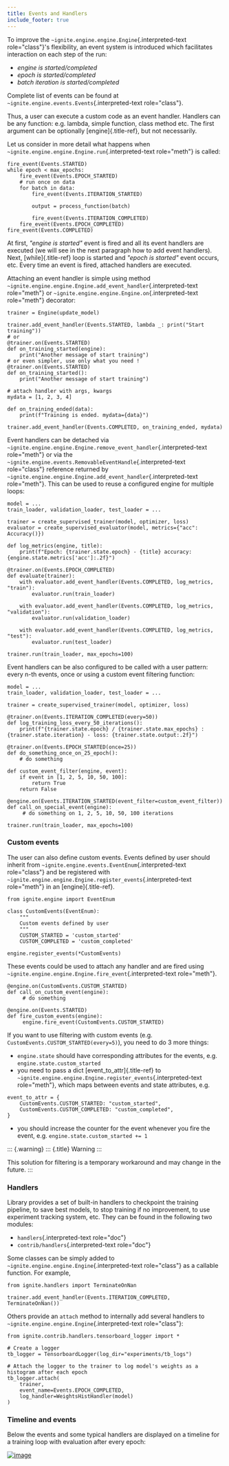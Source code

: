 ```yaml
---
title: Events and Handlers
include_footer: true
---
```


To improve the `~ignite.engine.engine.Engine`{.interpreted-text
role="class"}\'s flexibility, an event system is introduced which
facilitates interaction on each step of the run:

-   *engine is started/completed*
-   *epoch is started/completed*
-   *batch iteration is started/completed*

Complete list of events can be found at
`~ignite.engine.events.Events`{.interpreted-text role="class"}.

Thus, a user can execute a custom code as an event handler. Handlers can
be any function: e.g. lambda, simple function, class method etc. The
first argument can be optionally [engine]{.title-ref}, but not
necessarily.

Let us consider in more detail what happens when
`~ignite.engine.engine.Engine.run`{.interpreted-text role="meth"} is
called:

``` {.python}
fire_event(Events.STARTED)
while epoch < max_epochs:
    fire_event(Events.EPOCH_STARTED)
    # run once on data
    for batch in data:
        fire_event(Events.ITERATION_STARTED)

        output = process_function(batch)

        fire_event(Events.ITERATION_COMPLETED)
    fire_event(Events.EPOCH_COMPLETED)
fire_event(Events.COMPLETED)
```

At first, *\"engine is started\"* event is fired and all its event
handlers are executed (we will see in the next paragraph how to add
event handlers). Next, [while]{.title-ref} loop is started and *\"epoch
is started\"* event occurs, etc. Every time an event is fired, attached
handlers are executed.

Attaching an event handler is simple using method
`~ignite.engine.engine.Engine.add_event_handler`{.interpreted-text
role="meth"} or `~ignite.engine.engine.Engine.on`{.interpreted-text
role="meth"} decorator:

``` {.python}
trainer = Engine(update_model)

trainer.add_event_handler(Events.STARTED, lambda _: print("Start training"))
# or
@trainer.on(Events.STARTED)
def on_training_started(engine):
    print("Another message of start training")
# or even simpler, use only what you need !
@trainer.on(Events.STARTED)
def on_training_started():
    print("Another message of start training")

# attach handler with args, kwargs
mydata = [1, 2, 3, 4]

def on_training_ended(data):
    print(f"Training is ended. mydata={data}")

trainer.add_event_handler(Events.COMPLETED, on_training_ended, mydata)
```

Event handlers can be detached via
`~ignite.engine.engine.Engine.remove_event_handler`{.interpreted-text
role="meth"} or via the
`~ignite.engine.events.RemovableEventHandle`{.interpreted-text
role="class"} reference returned by
`~ignite.engine.engine.Engine.add_event_handler`{.interpreted-text
role="meth"}. This can be used to reuse a configured engine for multiple
loops:

``` {.python}
model = ...
train_loader, validation_loader, test_loader = ...

trainer = create_supervised_trainer(model, optimizer, loss)
evaluator = create_supervised_evaluator(model, metrics={"acc": Accuracy()})

def log_metrics(engine, title):
    print(f"Epoch: {trainer.state.epoch} - {title} accuracy: {engine.state.metrics['acc']:.2f}")

@trainer.on(Events.EPOCH_COMPLETED)
def evaluate(trainer):
    with evaluator.add_event_handler(Events.COMPLETED, log_metrics, "train"):
        evaluator.run(train_loader)

    with evaluator.add_event_handler(Events.COMPLETED, log_metrics, "validation"):
        evaluator.run(validation_loader)

    with evaluator.add_event_handler(Events.COMPLETED, log_metrics, "test"):
        evaluator.run(test_loader)

trainer.run(train_loader, max_epochs=100)
```

Event handlers can be also configured to be called with a user pattern:
every n-th events, once or using a custom event filtering function:

``` {.python}
model = ...
train_loader, validation_loader, test_loader = ...

trainer = create_supervised_trainer(model, optimizer, loss)

@trainer.on(Events.ITERATION_COMPLETED(every=50))
def log_training_loss_every_50_iterations():
    print(f"{trainer.state.epoch} / {trainer.state.max_epochs} : {trainer.state.iteration} - loss: {trainer.state.output:.2f}")

@trainer.on(Events.EPOCH_STARTED(once=25))
def do_something_once_on_25_epoch():
    # do something

def custom_event_filter(engine, event):
    if event in [1, 2, 5, 10, 50, 100]:
        return True
    return False

@engine.on(Events.ITERATION_STARTED(event_filter=custom_event_filter))
def call_on_special_event(engine):
     # do something on 1, 2, 5, 10, 50, 100 iterations

trainer.run(train_loader, max_epochs=100)
```

### Custom events

The user can also define custom events. Events defined by user should
inherit from `~ignite.engine.events.EventEnum`{.interpreted-text
role="class"} and be registered with
`~ignite.engine.engine.Engine.register_events`{.interpreted-text
role="meth"} in an [engine]{.title-ref}.

``` {.python}
from ignite.engine import EventEnum

class CustomEvents(EventEnum):
    """
    Custom events defined by user
    """
    CUSTOM_STARTED = 'custom_started'
    CUSTOM_COMPLETED = 'custom_completed'

engine.register_events(*CustomEvents)
```

These events could be used to attach any handler and are fired using
`~ignite.engine.engine.Engine.fire_event`{.interpreted-text
role="meth"}.

``` {.python}
@engine.on(CustomEvents.CUSTOM_STARTED)
def call_on_custom_event(engine):
     # do something

@engine.on(Events.STARTED)
def fire_custom_events(engine):
     engine.fire_event(CustomEvents.CUSTOM_STARTED)
```

If you want to use filtering with custom events (e.g.
`CustomEvents.CUSTOM_STARTED(every=5)`), you need to do 3 more things:

-   `engine.state` should have corresponding attributes for the events,
    e.g. `engine.state.custom_started`
-   you need to pass a dict [event_to_attr]{.title-ref} to
    `~ignite.engine.engine.Engine.register_events`{.interpreted-text
    role="meth"}, which maps between events and state attributes, e.g.

``` {.python}
event_to_attr = {
    CustomEvents.CUSTOM_STARTED: "custom_started",
    CustomEvents.CUSTOM_COMPLETED: "custom_completed",
}
```

-   you should increase the counter for the event whenever you fire the
    event, e.g. `engine.state.custom_started += 1`

::: {.warning}
::: {.title}
Warning
:::

This solution for filtering is a temporary workaround and may change in
the future.
:::

### Handlers

Library provides a set of built-in handlers to checkpoint the training
pipeline, to save best models, to stop training if no improvement, to
use experiment tracking system, etc. They can be found in the following
two modules:

-   `handlers`{.interpreted-text role="doc"}
-   `contrib/handlers`{.interpreted-text role="doc"}

Some classes can be simply added to
`~ignite.engine.engine.Engine`{.interpreted-text role="class"} as a
callable function. For example,

``` {.python}
from ignite.handlers import TerminateOnNan

trainer.add_event_handler(Events.ITERATION_COMPLETED, TerminateOnNan())
```

Others provide an `attach` method to internally add several handlers to
`~ignite.engine.engine.Engine`{.interpreted-text role="class"}:

``` {.python}
from ignite.contrib.handlers.tensorboard_logger import *

# Create a logger
tb_logger = TensorboardLogger(log_dir="experiments/tb_logs")

# Attach the logger to the trainer to log model's weights as a histogram after each epoch
tb_logger.attach(
    trainer,
    event_name=Events.EPOCH_COMPLETED,
    log_handler=WeightsHistHandler(model)
)
```

### Timeline and events

Below the events and some typical handlers are displayed on a timeline
for a training loop with evaluation after every epoch:

[![image](_static/img/concepts/timeline_and_events.png)](_static/img/concepts/timeline_and_events.png)
